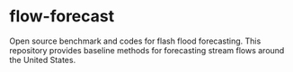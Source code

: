 # flow-forecast
Open source benchmark and codes for flash flood forecasting. This repository provides baseline methods for forecasting stream flows around the United States. 
